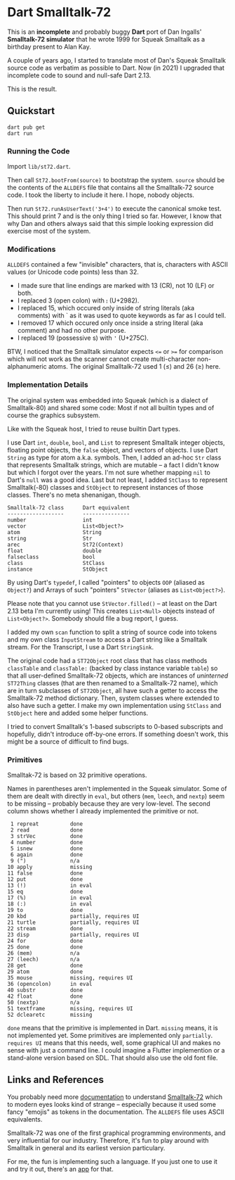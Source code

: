 Dart Smalltalk-72
=================

This is an **incomplete** and probably buggy **Dart** port of Dan Ingalls' **Smalltalk-72 simulator** that he wrote 1999 for Squeak Smalltalk as a birthday present to Alan Kay.

A couple of years ago, I started to translate most of Dan's Squeak Smalltalk source code as verbatim as possible to Dart. Now (in 2021) I upgraded that incomplete code to sound and null-safe Dart 2.13.

This is the result.

## Quickstart

    dart pub get
    dart run

### Running the Code

Import `lib/st72.dart`.

Then call `St72.bootFrom(source)` to bootstrap the system. `source` should be the contents of the `ALLDEFS` file that contains all the Smalltalk-72 source code. I took the liberty to include it here. I hope, nobody objects.

Then run `St72.runAsUserText('3+4')` to execute the canonical smoke test. This should print 7 and is the only thing I tried so far. However, I know that why Dan and others always said that this simple looking expression did exercise most of the system.

### Modifications

`ALLDEFS` contained a few "invisible" characters, that is, characters with ASCII values (or Unicode code points) less than 32.

* I made sure that line endings are marked with 13 (CR), not 10 (LF) or both.
* I replaced 3 (open colon) with `⦂` (U+2982).
* I replaced 15, which occured only inside of string literals (aka comments) with ` as it was used to quote keywords as far as I could tell.
* I removed 17 which occured only once inside a string literal (aka comment) and had no other purpose.
* I replaced 19 (possessive s) with `❜` (U+275C).

BTW, I noticed that the Smalltalk simulator expects `<=` or `>=` for comparison which will not work as the scanner cannot create multi-character non-alphanumeric atoms. The original Smalltalk-72 used 1 (≤) and 26 (≥) here.

### Implementation Details

The original system was embedded into Squeak (which is a dialect of Smalltalk-80) and shared some code: Most if not all builtin types and of course the graphics subsystem.

Like with the Squeak host, I tried to reuse builtin Dart types.

I use Dart `int`, `double`, `bool`, and `List` to represent Smalltalk integer objects, floating point objects, the `false` object, and vectors of objects. I use Dart `String` as type for atom a.k.a. symbols. Then, I added an ad-hoc `Str` class that represents Smalltalk strings, which are mutable – a fact I didn't know but which I forgot over the years. I'm not sure whether mapping `nil` to Dart's `null` was a good idea. Last but not least, I added `StClass` to represent Smalltalk(-80) classes and `StObject` to represent instances of those classes. There's no meta shenanigan, though.

    Smalltalk-72 class      Dart equivalent
    ------------------      ---------------
    number                  int
    vector                  List<Object?>
    atom                    String
    string                  Str
    arec                    St72(Context)
    float                   double
    falseclass              bool
    class                   StClass
    instance                StObject

By using Dart's `typedef`, I called "pointers" to objects `OOP` (aliased as `Object?`) and Arrays of such "pointers" `StVector` (aliases as `List<Object?>`).

Please note that you cannot use `StVector.filled()` – at least on the Dart 2.13 beta I'm currently using! This creates `List<Null>` objects instead of `List<Object?>`. Somebody should file a bug report, I guess.

I added my own `scan` function to split a string of source code into tokens and my own class `InputStream` to access a Dart string like a Smalltalk stream. For the Transcript, I use a Dart `StringSink`.

The original code had a `ST72Object` root class that has class methods `classTable` and `classTable:` (backed by class instance variable `table`) so that all user-defined Smalltalk-72 objects, which are instances of _uninterned_ `ST72Thing` classes (that are then renamed to a Smalltalk-72 name), which are in turn subclasses of `ST72Object`, all have such a getter to access the Smalltalk-72 method dictionary. Then, system classes where extended to also have such a getter. I make my own implementation using `StClass` and `StObject` here and added some helper functions.

I tried to convert Smalltalk's 1-based subscripts to 0-based subscripts and hopefully, didn't introduce off-by-one errors. If something doesn't work, this might be a source of difficult to find bugs.

### Primitives

Smalltak-72 is based on 32 primitive operations.

Names in parentheses aren't implemented in the Squeak simulator. Some of them are dealt with directly in `eval`, but others (`mem`, `leech`, and `nextp`) seem to be missing – probably because they are very low-level. The second column shows whether I already implemented the primitive or not.

     1 repreat          done
     2 read             done
     3 strVec           done
     4 number           done
     5 isnew            done
     6 again            done
     9 (")              n/a
    10 apply            missing
    11 false            done
    12 put              done
    13 (!)              in eval
    15 eq               done
    17 (%)              in eval
    18 (:)              in eval
    19 to               done
    20 kbd              partially, requires UI
    21 turtle           partially, requires UI
    22 stream           done
    23 disp             partially, requires UI
    24 for              done
    25 done             done
    26 (mem)            n/a
    27 (leech)          n/a
    28 get              done
    29 atom             done
    35 mouse            missing, requires UI
    36 (opencolon)      in eval
    40 substr           done
    42 float            done
    50 (nextp)          n/a
    51 textframe        missing, requires UI
    52 dclearetc        missing

`done` means that the primitive is implemented in Dart. `missing` means, it is not implemented yet. Some primitives are implemented only `partially`. `requires UI` means that this needs, well, some graphical UI and makes no sense with just a command line. I could imagine a Flutter implemention or a stand-alone version based on SDL. That should also use the old font file.

## Links and References

You probably need more [documentation](http://www.bitsavers.org/pdf/xerox/parc/techReports/Smalltalk-72_Instruction_Manual_Mar76.pdf) to understand [Smalltalk-72](https://wiki.squeak.org/squeak/989) which to modern eyes looks kind of strange – especially because it used some fancy "emojis" as tokens in the documentation. The `ALLDEFS` file uses ASCII equivalents.

Smalltalk-72 was one of the first graphical programming environments, and very influential for our industry. Therefore, it's fun to play around with Smalltalk in general and its earliest version particulary.

For me, the fun is implementing such a language. If you just one to use it and try it out, there's an [app](https://lively-web.org/users/Dan/ALTO-Smalltalk-72.html) for that.
